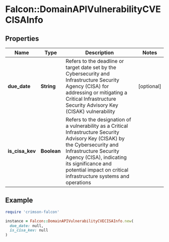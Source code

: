 # Falcon::DomainAPIVulnerabilityCVECISAInfo

## Properties

| Name | Type | Description | Notes |
| ---- | ---- | ----------- | ----- |
| **due_date** | **String** | Refers to the deadline or target date set by the Cybersecurity and Infrastructure Security Agency (CISA) for addressing or mitigating a Critical Infrastructure Security Advisory Key (CISAK) vulnerability | [optional] |
| **is_cisa_kev** | **Boolean** | Refers to the designation of a vulnerability as a Critical Infrastructure Security Advisory Key (CISAK) by the Cybersecurity and Infrastructure Security Agency (CISA), indicating its significance and potential impact on critical infrastructure systems and operations |  |

## Example

```ruby
require 'crimson-falcon'

instance = Falcon::DomainAPIVulnerabilityCVECISAInfo.new(
  due_date: null,
  is_cisa_kev: null
)
```

